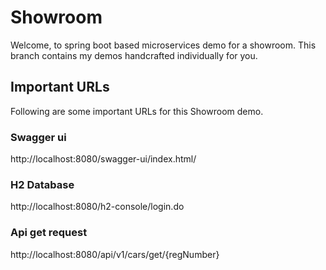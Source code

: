 # Showroom
Welcome, to spring boot based microservices demo for a showroom.
This branch contains my demos handcrafted individually for you.


## Important URLs
Following are some important URLs for this Showroom demo.

### Swagger ui
http://localhost:8080/swagger-ui/index.html/


### H2 Database
http://localhost:8080/h2-console/login.do

### Api get request
http://localhost:8080/api/v1/cars/get/{regNumber}

